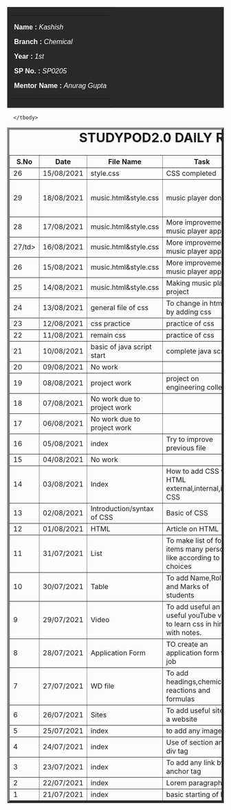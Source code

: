 
<body>
  <table id="header" border="0" width="100" bgcolor="#292929">
      <tr>
          <td>
              <table border="0" width="100" align="center">
                  <tr>
                      <td>
                          <font face="arial" color="#FFFFFF">
                           <div>
                               <p><b>Name : </b><i>Kashish</i></p>
                               <p><b>Branch : </b><i>Chemical</i></p>
                               <p><b>Year : </b><i>1st</i></p>
                               <p><b>SP No. : </b><i>SP0205</i></p>
                               <p><b>Mentor Name : </b><i>Anurag Gupta</i></p>
                           </div>
                          </font>
                      </td>
                  </tr>
              </table>
          </td>
      </tr>
  </table>
  <div>
  <table border="5">
      <caption style="font-size: 30px;"><b>STUDYPOD2.0 DAILY REPORT</b> </caption>
      <thead>
          <tr>
              <th width="350">S.No</th>
              <th width="350">Date</th>
              <th width="350">File Name</th>
              <th width="350">Task</th>
              <th width="350">Difficulty</th>
              <th width="350">Solution</th>
          </thead>
                                                              <tr>                   
              <td>26</td>
                  <td>15/08/2021</td>
                                                                  <td>style.css</td>
                                                                  <td>CSS completed</td>
                  <td></td>
                  <td></td>
      </tr>
      <tr>
              <td>29</td>
                                                                  <td>18/08/2021</td>
                                      <td>music.html&style.css</td>
                                                                  <td>music player done </td>
                                                                  <td>yes some problems in css &js</td>
                                                                  <td>Solved by searching and understanding that</td>
      </tr>
<tr>                   
              <td>28</td>
                                                                  <td>17/08/2021</td>
                                      <td>music.html&style.css</td>
                  <td>More improvement in music player app</td>
                  <td></td>
                  <td></td>
      </tr>
      <tr>                   
              <td>27/td>
                                                                  <td>16/08/2021</td>
                                      <td>music.html&style.css</td>
                  <td>More improvement in music player app</td>
                  <td></td>
                  <td></td>
      </tr>
 <tr>                   
              <td>26</td>
                  <td>15/08/2021</td>
                                      <td>music.html&style.css</td>
                  <td>More improvement in music player app</td>
                  <td></td>
                  <td></td>
                                                      </tr>
      <tr>                   
              <td>25</td>
                  <td>14/08/2021</td>
                  <td>music.html&style.css</td>
                  <td>Making music player project</td>
                  <td></td>
                  <td></td>
      </tr>
      <tr>                   
              <td>24</td>
                  <td>13/08/2021</td>
                  <td>general file of css</td>
                  <td>To change in html file by adding css</td>
                  <td>No</td>
                  <td></td>
</tr>
                                              <tr>            
<tr>                   
              <td>23</td>
                  <td>12/08/2021</td>
                  <td>css practice</td>
                  <td>practice of css</td>
                  <td>no</td>
                  <td></td>
</tr>
    <tr>            
<tr>                   
              <td>22</td>
                  <td>11/08/2021</td>
                  <td>remain css</td>
                  <td>practice of css</td>
                  <td>no</td>
                  <td></td>
</tr>
<tr>
              <td>21</td>
              <td>10/08/2021</td>
              <td>basic of java script start</td>
              <td>complete java script</td>
              <td>NO</td>
              <td></td>
          </tr>
                                      <tr>                   
              <td>20</td>
                  <td>09/08/2021</td>
                  <td>No work</td>
                  <td></td>
                  <td></td>
                  <td></td>
</tr>
      <tr>                   
              <td>19</td>
                  <td>08/08/2021</td>
                  <td>project work</td>
                  <td>project on engineering college</td>
                  <td></td>
                  <td></td>
</tr>
<tr>                   
              <td>18</td>
                  <td>07/08/2021</td>
                  <td>No work due to project work</td>
                  <td></td>
                  <td></td>
                  <td></td>
</tr>
              <tr>                   
              <td>17</td>
                  <td>06/08/2021</td>
                  <td>No work due to project work</td>
                  <td></td>
                  <td></td>
                  <td></td>
</tr>
      <tr>                   
              <td>16</td>
                  <td>05/08/2021</td>
                  <td>index</td>
                  <td>Try to improve previous file</td>
                  <td>No</td>
                  <td></td>
              </tr>
          <tr>
                <td>15</td>
                  <td>04/08/2021</td>
                  <td>No work</td>
                  <td></td>
                  <td></td>
                  <td></td>
              </tr>
              <tr>                   
              <td>14</td>
                  <td>03/08/2021</td>
                  <td>Index</td>
                  <td>How to add CSS with HTML 
            external,internal,inline CSS</td>
                  <td>No</td>
                  <td></td>
</tr>
      <tr>                   
              <td>13</td>
                  <td>02/08/2021</td>
                  <td>Introduction/syntax of CSS</td>
                  <td>Basic of CSS</td>
                  <td>No</td>
                  <td></td>
              </tr>
          <tr>                   
              <td>12</td>
                  <td>01/08/2021</td>
                  <td>HTML</td>
                  <td>Article on HTML</td>
                  <td>No</td>
                  <td></td>
              </tr>
          <tr>                   
              <td>11</td>
                  <td>31/07/2021</td>
                  <td>List</td>
                  <td>To make list of food items many person like according to their choices</td>
                  <td>No</td>
                  <td></td>
              </tr>
        <tr>                   
              <td>10</td>
                  <td>30/07/2021</td>
                  <td>Table</td>
                  <td>To add Name,Roll no. and Marks of students</td>
                  <td>No</td>
                  <td></td>
        </tr>
<tr>
                  <td>9</td>
                  <td>29/07/2021</td>
                  <td>Video</td>
                  <td>To add useful an useful youTube 
video to learn css in hindi with notes. </td>
                  <td>No</td>
                  <td></td>
                </tr>
<tr>
                  <td>8</td>
                  <td>28/07/2021</td>
                  <td>Application Form</td>
                  <td>TO create an application form for job</td>
                  <td>in country categories</td>
                  <td></td>
              </tr>
<tr>
                  <td>7</td>
                  <td>27/07/2021</td>
                  <td>WD file</td>
                  <td>To add headings,chemical reactions and formulas</td>
                  <td>No</td>
                  <td></td>
</tr>
                <tr>
                  <td>6</td>
                  <td>26/07/2021</td>
                  <td>Sites</td>
                  <td>To add useful sites in a website</td>
                  <td>No</td>
                  <td></td>
                </tr>
                        <tr>
                  <td>5</td>
                  <td>25/07/2021</td>
                  <td>index</td>
                  <td>to add any image</td>
                  <td>No</td>
                  <td></td>
                </tr>
                        <tr>
                  <td>4</td>
                  <td>24/07/2021</td>
                  <td>index</td>
                  <td>Use of section and div tag</td>
                  <td>No</td>
                  <td></td>
                </tr>
                        <tr>
                  <td>3</td>
                  <td>23/07/2021</td>
                  <td>index</td>
                 <td>To add any link by anchor tag</td>
                  <td>No</td>
                  <td></td>
                </tr>
      <tr>
                              <td>2</td>
                  <td>22/07/2021</td>
                  <td>index</td>
                 <td>Lorem paragraph</td>
                  <td>No</td>
                  <td></td>
                </tr>
      <tr>
                              <td>1</td>
                  <td>21/07/2021</td>
                  <td>index</td>
                 <td>basic starting of html</td>
                  <td>No</td>
                  <td></td>
                </tr>





      </tbody>
          
</body>
